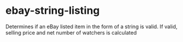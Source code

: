 # ebay-string-listing
Determines if an eBay listed item in the form of a string is valid. If valid, selling price and net number of watchers is calculated
